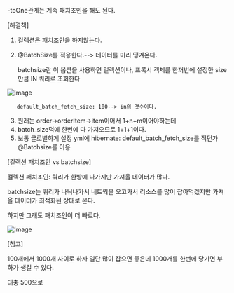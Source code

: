 -toOne관계는 계속 패치조인을 해도 된다.

[해결책]

1. 컬렉션은 패치조인을 하지않는다.
2. @BatchSize를 적용한다.--> 데이터를 미리 땡겨온다.

    batchsize란 이 옵션을 사용하면 컬렉션이나, 프록시 객체를 한꺼번에 설정한 size 만큼 IN 쿼리로 조회한다

![image](https://user-images.githubusercontent.com/108928206/194015894-32f25cfe-9b75-452a-a39f-bd5728070ad0.png)

       default_batch_fetch_size: 100--> in의 갯수이다.
       
3. 원래는 order->orderItem->item이어서 1+n+m이어야하는데
4. batch_size덕에 한번에 다 가져오므로 1+1+1이다.
5. 보통 글로벌하게 설정 yml에 hibernate: default_batch_fetch_size를 적던가 @Batchsize를 이용

[컬렉션 패치조인 vs batchsize]

컬렉션 패치조인: 쿼리가 한방에 나가지만 가져올 데이터가 많다. 

batchsize는 쿼리가 나눠나가서 네트웍을 오고가서 리소스를 많이 잡아먹겠지만 가져올 데이터가 최적화된 상태로 온다.

하지만 그래도 패치조인이 더 빠르다.

![image](https://user-images.githubusercontent.com/108928206/194019443-2df5c7ca-bc20-4f5a-b3f6-64f69f96eec7.png)

[첨고]

100개에서 1000개 사이로 하자 일단 많이 잡으면 좋은데 1000개를 한번에 당기면 부하가 생길 수 있다.

대충 500으로 
